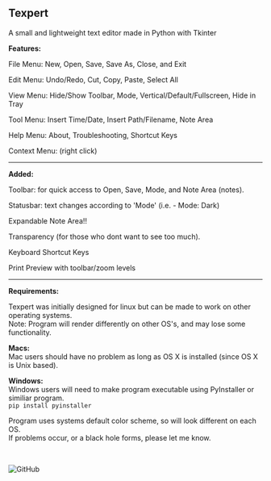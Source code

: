 ## Texpert
A small and lightweight text editor made in Python with Tkinter  
  
  
**Features:**

File Menu: New, Open, Save, Save As, Close, and Exit  

Edit Menu: Undo/Redo, Cut, Copy, Paste, Select All

View Menu: Hide/Show Toolbar, Mode, Vertical/Default/Fullscreen, Hide in Tray

Tool Menu: Insert Time/Date, Insert Path/Filename, Note Area  

Help Menu: About, Troubleshooting, Shortcut Keys  

Context Menu: (right click)


--------------------------------------------------------------------  

**Added:** 

Toolbar: for quick access to Open, Save, Mode, and Note Area (notes).  

Statusbar: text changes according to 'Mode' (i.e. - Mode: Dark)

Expandable Note Area!!  

Transparency (for those who dont want to see too much).

Keyboard Shortcut Keys

Print Preview with toolbar/zoom levels  


--------------------------------------------------------------------
**Requirements:**  

Texpert was initially designed for linux but can be made to work on other operating systems.  
Note: Program will render differently on other OS's, and may lose some functionality.

**Macs:**   
Mac users should have no problem as long as OS X is installed (since OS X is Unix based).

**Windows:**   
Windows users will need to make program executable using PyInstaller or similiar program.  
```pip install pyinstaller```

Program uses systems default color scheme, so will look different on each OS.  
If problems occur, or a black hole forms, please let me know.  

<br>  



![GitHub](https://img.shields.io/github/license/linuxlawson/texpert?style=plastic)






